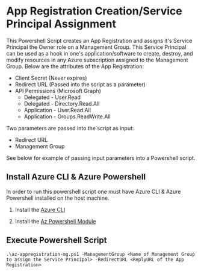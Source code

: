 # App Registration Creation/Service Principal Assignment

This Powershell Script creates an App Registration and assigns it's Service Principal the Owner role on a Management Group. This Service Principal can be used as a hook in one's application/software to create, destroy, and modify resources in any Azure subscription assigned to the Management Group. Below are the attributes of the App Registration:

- Client Secret (Never expires)
- Redirect URL (Passed into the script as a parameter)
- API Permissions (Microsoft Graph) 
  - Delegated - User.Read
  - Delegated - Directory.Read.All
  - Application - User.Read.All
  - Application - Groups.ReadWrite.All

Two parameters are passed into the script as input:

- Redirect URL
- Management Group

See below for example of passing input parameters into a Powershell script.  

## Install Azure CLI & Azure Powershell

In order to run this powershell script one must have Azure CLI & Azure Powershell installed on the host machine.

1. Install the [Azure CLI](https://docs.microsoft.com/en-us/cli/azure/install-azure-cli?view=azure-cli-latest)

2. Install the [Az Powershell Module](https://docs.microsoft.com/en-us/powershell/azure/install-az-ps?view=azps-3.6.1)

## Execute Powershell Script

`.\az-appregistration-mg.ps1 -ManagementGroup <Name of Management Group to assign the Service Principal> -RedirectURL <ReplyURL of the App Registration>`
